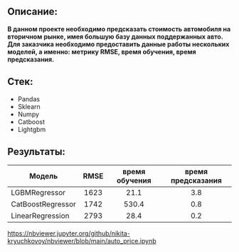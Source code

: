 ## Описание:
**В данном проекте необходимо предсказать стоимость автомобиля на вторичном рынке, имея большую базу данных поддержанных авто. Для заказчика необходимо предоставить данные работы нескольких моделей, а именно: метрику RMSE, время обучения, время предсказания.**

## Стек:
* Pandas
* Sklearn 
* Numpy
* Catboost
* Lightgbm

## Результаты:

|Модель|RMSE|время обучения|время предсказания|
|----------------------|:-----------------:|:------------:|:---------:|	
|LGBMRegressor|1623|21.1|3.8|
|CatBoostRegressor|1742|530.4|0.8|
|LinearRegression|2793|28.4|0.2|

https://nbviewer.jupyter.org/github/nikita-kryuchkovoy/nbviewer/blob/main/auto_price.ipynb
